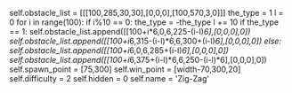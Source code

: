 self.obstacle_list = [[[100,285,30,30],[0,0,0],[100,570,3,0]]]
the_type = 1
l = 0
for i in range(100):
    if i%10 == 0: 
        the_type = -the_type
        l += 10
    if the_type == 1:
        self.obstacle_list.append([[100+i*6,0,6,225-(i-l)*6],[0,0,0],0])
        self.obstacle_list.append([[100+i*6,315-(i-l)*6,6,300+(i-l)*6],[0,0,0],0])
    else:
        self.obstacle_list.append([[100+i*6,0,6,285+(i-l)*6],[0,0,0],0])
        self.obstacle_list.append([[100+i*6,375+(i-l)*6,6,250-(i-l)*6],[0,0,0],0])
self.spawn_point = [75,300]
self.win_point = [width-70,300,20]
self.difficulty = 2
self.hidden = 0
self.name = 'Zig-Zag'